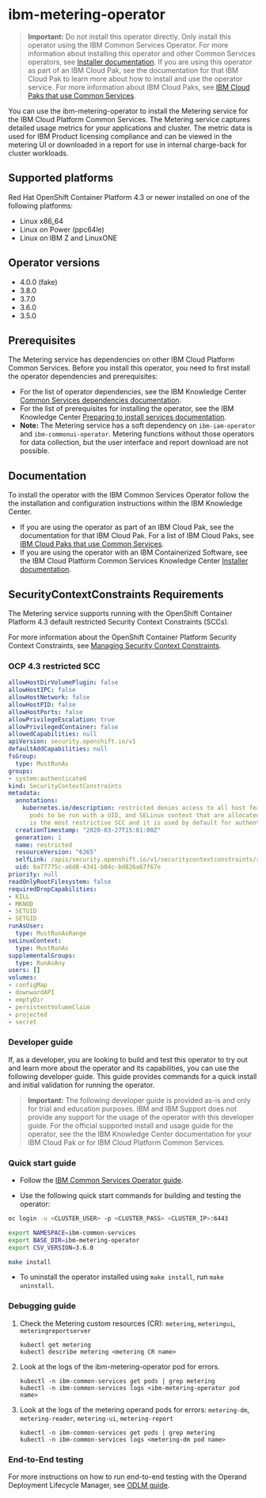 # ibm-metering-operator

> **Important:** Do not install this operator directly. Only install this operator using the IBM Common Services Operator.
> For more information about installing this operator and other Common Services operators, see [Installer documentation](http://ibm.biz/cpcs_opinstall).
> If you are using this operator as part of an IBM Cloud Pak, see the documentation for that IBM Cloud Pak to learn more about how to install and use the operator service.
> For more information about IBM Cloud Paks, see [IBM Cloud Paks that use Common Services](http://ibm.biz/cpcs_cloudpaks).

You can use the ibm-metering-operator to install the Metering service for the IBM Cloud Platform Common Services.
The Metering service captures detailed usage metrics for your applications and cluster. The metric data is used for IBM Product licensing compliance and can be viewed in the metering UI or downloaded in a report for use in internal charge-back for cluster workloads.

## Supported platforms

Red Hat OpenShift Container Platform 4.3 or newer installed on one of the following platforms:
   - Linux x86_64
   - Linux on Power (ppc64le)
   - Linux on IBM Z and LinuxONE

## Operator versions

- 4.0.0 (fake)
- 3.8.0
- 3.7.0
- 3.6.0
- 3.5.0

## Prerequisites

The Metering service has dependencies on other IBM Cloud Platform Common Services.
Before you install this operator, you need to first install the operator dependencies and prerequisites:
- For the list of operator dependencies, see the IBM Knowledge Center [Common Services dependencies documentation](http://ibm.biz/cpcs_opdependencies).
- For the list of prerequisites for installing the operator, see the IBM Knowledge Center [Preparing to install services documentation](http://ibm.biz/cpcs_opinstprereq).
- **Note:** The Metering service has a soft dependency on `ibm-iam-operator` and `ibm-commonui-operator`. Metering functions without those operators for data collection, but the user interface and report download are not possible.

## Documentation

To install the operator with the IBM Common Services Operator follow the the installation and configuration instructions within the IBM Knowledge Center.
- If you are using the operator as part of an IBM Cloud Pak, see the documentation for that IBM Cloud Pak. For a list of IBM Cloud Paks, see [IBM Cloud Paks that use Common Services](http://ibm.biz/cpcs_cloudpaks).
- If you are using the operator with an IBM Containerized Software, see the IBM Cloud Platform Common Services Knowledge Center [Installer documentation](http://ibm.biz/cpcs_opinstall).

## SecurityContextConstraints Requirements

The Metering service supports running with the OpenShift Container Platform 4.3 default restricted Security Context Constraints (SCCs).

For more information about the OpenShift Container Platform Security Context Constraints, see [Managing Security Context Constraints](https://docs.openshift.com/container-platform/4.3/authentication/managing-security-context-constraints.html).

### OCP 4.3 restricted SCC

```yaml
allowHostDirVolumePlugin: false
allowHostIPC: false
allowHostNetwork: false
allowHostPID: false
allowHostPorts: false
allowPrivilegeEscalation: true
allowPrivilegedContainer: false
allowedCapabilities: null
apiVersion: security.openshift.io/v1
defaultAddCapabilities: null
fsGroup:
  type: MustRunAs
groups:
- system:authenticated
kind: SecurityContextConstraints
metadata:
  annotations:
    kubernetes.io/description: restricted denies access to all host features and requires
      pods to be run with a UID, and SELinux context that are allocated to the namespace.  This
      is the most restrictive SCC and it is used by default for authenticated users.
  creationTimestamp: "2020-03-27T15:01:00Z"
  generation: 1
  name: restricted
  resourceVersion: "6365"
  selfLink: /apis/security.openshift.io/v1/securitycontextconstraints/restricted
  uid: 6a77775c-a6d8-4341-b04c-bd826a67f67e
priority: null
readOnlyRootFilesystem: false
requiredDropCapabilities:
- KILL
- MKNOD
- SETUID
- SETGID
runAsUser:
  type: MustRunAsRange
seLinuxContext:
  type: MustRunAs
supplementalGroups:
  type: RunAsAny
users: []
volumes:
- configMap
- downwardAPI
- emptyDir
- persistentVolumeClaim
- projected
- secret
```

### Developer guide

If, as a developer, you are looking to build and test this operator to try out and learn more about the operator and its capabilities,
you can use the following developer guide. This guide provides commands for a quick install and initial validation for running the operator.

> **Important:** The following developer guide is provided as-is and only for trial and education purposes. IBM and IBM Support does not provide any support for the usage of the operator with this developer guide. For the official supported install and usage guide for the operator, see the the IBM Knowledge Center documentation for your IBM Cloud Pak or for IBM Cloud Platform Common Services.

### Quick start guide

- Follow the [IBM Common Services Operator guide](https://github.com/IBM/ibm-common-service-operator/blob/master/docs/install.md).

- Use the following quick start commands for building and testing the operator:

```bash
oc login -u <CLUSTER_USER> -p <CLUSTER_PASS> <CLUSTER_IP>:6443

export NAMESPACE=ibm-common-services
export BASE_DIR=ibm-metering-operator
export CSV_VERSION=3.6.0

make install
```

- To uninstall the operator installed using `make install`, run `make uninstall`.

### Debugging guide

1. Check the Metering custom resources (CR): `metering`, `meteringui`, `meteringreportserver`

    ````
    kubectl get metering
    kubectl describe metering <metering CR name>
    ````

1. Look at the logs of the ibm-metering-operator pod for errors.

    ````
    kubectl -n ibm-common-services get pods | grep metering
    kubectl -n ibm-common-services logs <ibm-metering-operator pod name>
    ````

1. Look at the logs of the metering operand pods for errors: `metering-dm`, `metering-reader`, `metering-ui`, `metering-report`

    ````
    kubectl -n ibm-common-services get pods | grep metering
    kubectl -n ibm-common-services logs <metering-dm pod name>
    ````

### End-to-End testing

For more instructions on how to run end-to-end testing with the Operand Deployment Lifecycle Manager, see [ODLM guide](https://github.com/IBM/operand-deployment-lifecycle-manager/blob/master/docs/dev/e2e.md).
